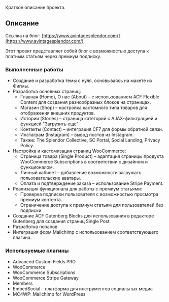 
Краткое описание проекта.

## Описание

Ссылка на блог: [https://www.avintagesplendor.com/](https://www.avintagesplendor.com/)

Этот проект представляет собой блог с возможностью доступа к платным статьям через премиум подписку.

### Выполненные работы

- Создание и разработка темы с нуля, основываясь на макете из Фигмы.
- Разработка основных страниц:
  - Главная (Home), О нас (About) – с использованием ACF Flexible Content для создания разнообразных блоков на страницах.
  - Магазин (Shop) – настройка кастомного типа товаров для отображения внешних продуктов.
  - Истории (Stories) – страница категорий с AJAX-фильтрацией и функцией "Загрузить еще".
  - Контакты (Contact) – интеграция CF7 для формы обратной связи.
  - Инстаграм (Instagram) – вывод постов из Instagram.
  - Также: The Splendor Collective, SC Portal, Social Landing, Privacy Policy.
- Настройка и кастомизация страниц WooCommerce:
  - Страница товара (Single Product) – адаптация страницы продукта WooCommerce Subscriptions в соответствии с дизайном и функционалом.
  - Личный кабинет – добавление возможности загружать пользовательские аватары.
  - Оплата и подтверждение заказа – использование Stripe Payment.
- Реализация функционала для работы с премиум статьями:
  - Проверка подписки пользователя с возможностью просмотра премиум контента.
  - Ограничение доступа к премиум статьям для пользователей без подписки.
- Создание ACF Gutenberg Blocks для использования в редакторе Gutenberg для создания страниц Single Post.
- Разработка попапов.
- Интеграция форм Mailchimp с использованием соответствующего плагина.

### Используемые плагины

- Advanced Custom Fields PRO
- WooCommerce
- WooCommerce Subscriptions
- WooCommerce Stripe Gateway
- Members
- EmbedSocial – платформа для инструментов социальных медиа
- MC4WP: Mailchimp for WordPress
